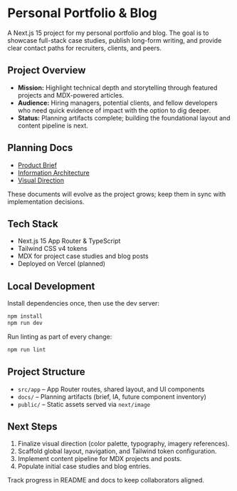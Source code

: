 # Personal Portfolio & Blog

A Next.js 15 project for my personal portfolio and blog. The goal is to showcase full-stack case studies, publish long-form writing, and provide clear contact paths for recruiters, clients, and peers.

## Project Overview
- **Mission:** Highlight technical depth and storytelling through featured projects and MDX-powered articles.
- **Audience:** Hiring managers, potential clients, and fellow developers who need quick evidence of impact with the option to dig deeper.
- **Status:** Planning artifacts complete; building the foundational layout and content pipeline is next.

## Planning Docs
- [Product Brief](docs/product-brief.md)
- [Information Architecture](docs/information-architecture.md)
- [Visual Direction](docs/visual-direction.md)

These documents will evolve as the project grows; keep them in sync with implementation decisions.

## Tech Stack
- Next.js 15 App Router & TypeScript
- Tailwind CSS v4 tokens
- MDX for project case studies and blog posts
- Deployed on Vercel (planned)

## Local Development
Install dependencies once, then use the dev server:

```bash
npm install
npm run dev
```

Run linting as part of every change:

```bash
npm run lint
```

## Project Structure
- `src/app` – App Router routes, shared layout, and UI components
- `docs/` – Planning artifacts (brief, IA, future component inventory)
- `public/` – Static assets served via `next/image`

## Next Steps
1. Finalize visual direction (color palette, typography, imagery references).
2. Scaffold global layout, navigation, and Tailwind token configuration.
3. Implement content pipeline for MDX projects and posts.
4. Populate initial case studies and blog entries.

Track progress in README and docs to keep collaborators aligned.
